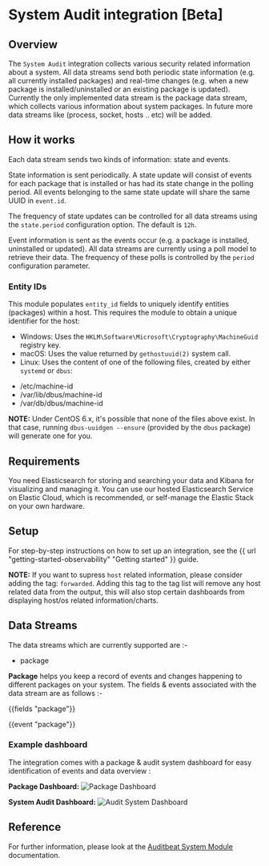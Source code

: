 # System Audit integration [Beta]

## Overview

The `System Audit` integration collects various security related information about
a system. All data streams send both periodic state information (e.g. all currently
installed packages) and real-time changes (e.g. when a new package is installed/uninstalled
or an existing package is updated). Currently the only implemented data stream is the 
package data stream, which collects various information about system packages. In future
more data streams like (process, socket, hosts .. etc) will be added.

## How it works

Each data stream sends two kinds of information: state and events.

State information is sent periodically. A state update will consist of events 
for each package that is installed or has had its state change in the polling period.
All events belonging to the same state update will share the same UUID in `event.id`.

The frequency of state updates can be controlled for all data streams using the
`state.period` configuration option. The default is `12h`.

Event information is sent as the events occur (e.g. a package is installed, uninstalled or updated).
All data streams are currently using a poll model to retrieve their data.
The frequency of these polls is controlled by the `period` configuration parameter.

### Entity IDs

This module populates `entity_id` fields to uniquely identify entities (packages) within a host. 
This requires the module to obtain a unique identifier for the host:

- Windows: Uses the `HKLM\Software\Microsoft\Cryptography\MachineGuid` registry
key.
- macOS: Uses the value returned by `gethostuuid(2)` system call.
- Linux: Uses the content of one of the following files, created by either
`systemd` or `dbus`:
 * /etc/machine-id
 * /var/lib/dbus/machine-id
 * /var/db/dbus/machine-id

**NOTE:** Under CentOS 6.x, it's possible that none of the files above exist.
In that case, running `dbus-uuidgen --ensure` (provided by the `dbus` package)
will generate one for you.

## Requirements

You need Elasticsearch for storing and searching your data and Kibana for visualizing and managing it.
You can use our hosted Elasticsearch Service on Elastic Cloud, which is recommended, or self-manage the Elastic Stack on your own hardware.

## Setup

For step-by-step instructions on how to set up an integration, see the {{ url "getting-started-observability" "Getting started" }} guide.

**NOTE:** If you want to supress `host` related information, please consider adding the tag: `forwarded`. Adding this tag to the tag list will remove
any host related data from the output, this will also stop certain dashboards from displaying host/os related information/charts.
## Data Streams 
The data streams which are currently supported are :- 
 - package 

**Package** helps you keep a record of events and changes happening to different packages on your system. The fields & events associated with the 
data stream are as follows :- 

{{fields "package"}}

{{event "package"}}

### Example dashboard

The integration comes with a package & audit system dashboard for easy identification of events and data overview :

**Package Dashboard:**
![Package Dashboard](../img/system-audit-package-dashboard.png)

**System Audit Dashboard:** 
![Audit System Dashboard](../img/system-audit-overview-dashboard.png)

## Reference
For further information, please look at the [Auditbeat System Module](https://www.elastic.co/guide/en/beats/auditbeat/master/auditbeat-module-system.html) documentation.